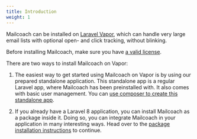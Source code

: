 ```yaml
---
title: Introduction
weight: 1
---
```


Mailcoach can be installed on [Laravel Vapor](https://vapor.laravel.com), which can handle very large email lists with optional open- and click tracking, without blinking.

Before installing Mailcoach, make sure you have [a valid license](/docs/laravel-mailcoach/v4/installation/getting-a-license).

There are two ways to install Mailcoach on Vapor:

1. The easiest way to get started using Mailcoach on Vapor is by using our prepared standalone application. This standalone app is a regular Laravel app, where Mailcoach has been preinstalled with. It also comes with basic user management. You can [use composer to create this standalone app](/docs/laravel-mailcoach/v4/installation-on-vapor/as-a-standalone-app).

2. If you already have a Laravel 8 application, you can install Mailcoach as a package inside it. Doing so, you can integrate Mailcoach in your application in many interesting ways. Head over to the [package installation instructions](/docs/laravel-mailcoach/v4/installation/in-an-existing-laravel-app) to continue.



